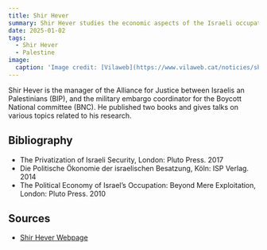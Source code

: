 ```yaml
---
title: Shir Hever
summary: Shir Hever studies the economic aspects of the Israeli occupation of the Palestinian territory.
date: 2025-01-02
tags:
  - Shir Hever
  - Palestine
image:
  caption: 'Image credit: [Vilaweb](https://www.vilaweb.cat/noticies/shir-hever-bds-israel-pegasus-espiar-conflicte-gaza/)'
---
```


Shir Hever is the manager of the Alliance for Justice between Israelis an Palestinians (BIP), and the military embargo coordinator for the Boycott National committee (BNC). He published two books and gives talks on various topics related to his research.



## Bibliography

- The Privatization of Israeli Security, London: Pluto Press. 2017
- Die Politische Ökonomie der israelischen Besatzung, Köln: ISP Verlag. 2014
- The Political Economy of Israel’s Occupation: Beyond Mere Exploitation, London: Pluto Press. 2010


## Sources

- [Shir Hever Webpage](https://www.shirhever.com)